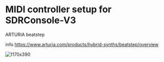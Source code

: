 # MIDI controller setup for SDRConsole-V3

ARTURIA beatstep

info https://www.arturia.com/products/hybrid-synths/beatstep/overview

![1170x390](https://user-images.githubusercontent.com/96939950/147855738-b8e26d7b-7b06-4e8e-992f-885c81219f1f.jpg)
